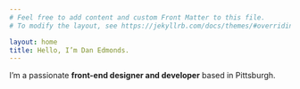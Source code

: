 ```yaml
---
# Feel free to add content and custom Front Matter to this file.
# To modify the layout, see https://jekyllrb.com/docs/themes/#overriding-theme-defaults

layout: home
title: Hello, I’m Dan Edmonds.
---
```


I’m a passionate **front-end designer and developer** based in Pittsburgh.

